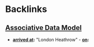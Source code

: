 
# Backlinks
## [Associative Data Model](<Associative Data Model.md>)
- **[arrived at](<arrived at.md>):** "London Heathrow"
                - **[on](<on.md>):**

